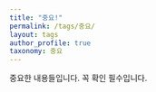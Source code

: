 ```yaml
---
title: "중요!"
permalink: /tags/중요/
layout: tags
author_profile: true
taxonomy: 중요
---
```


중요한 내용들입니다. 꼭 확인 필수입니다.
